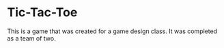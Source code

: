 # Tic-Tac-Toe

This is a game that was created for a game design class. It was completed as a team of two.
